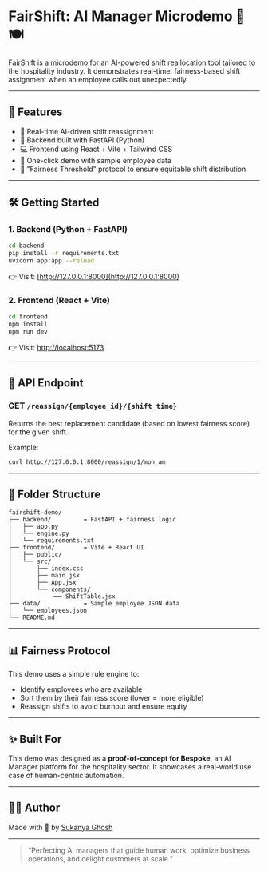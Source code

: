 # FairShift: AI Manager Microdemo 🧠🍽️

FairShift is a microdemo for an AI-powered shift reallocation tool tailored to the hospitality industry. It demonstrates real-time, fairness-based shift assignment when an employee calls out unexpectedly.

---

## 🚀 Features

- 🔄 Real-time AI-driven shift reassignment
- 🤖 Backend built with FastAPI (Python)
- 💻 Frontend using React + Vite + Tailwind CSS
- 🧪 One-click demo with sample employee data
- 🧠 "Fairness Threshold" protocol to ensure equitable shift distribution

---

## 🛠️ Getting Started

### 1. Backend (Python + FastAPI)

```bash
cd backend
pip install -r requirements.txt
uvicorn app:app --reload
```

👉 Visit: [http://127.0.0.1:8000](http://127.0.0.1:8000)

### 2. Frontend (React + Vite)

```bash
cd frontend
npm install
npm run dev
```

👉 Visit: [http://localhost:5173](http://localhost:5173)

---

## 🧠 API Endpoint

### GET `/reassign/{employee_id}/{shift_time}`

Returns the best replacement candidate (based on lowest fairness score) for the given shift.

Example:
```bash
curl http://127.0.0.1:8000/reassign/1/mon_am
```

---

## 📂 Folder Structure

```
fairshift-demo/
├── backend/         → FastAPI + fairness logic
│   ├── app.py
│   └── engine.py
│   └── requirements.txt
├── frontend/        → Vite + React UI
│   ├── public/
│   └── src/
│       ├── index.css
│       ├── main.jsx
│       ├── App.jsx
│       └── components/
│           └── ShiftTable.jsx
├── data/            → Sample employee JSON data
│   └── employees.json
└── README.md
```

---

## 📊 Fairness Protocol

This demo uses a simple rule engine to:
- Identify employees who are available
- Sort them by their fairness score (lower = more eligible)
- Reassign shifts to avoid burnout and ensure equity

---

## ✨ Built For

This demo was designed as a **proof-of-concept for Bespoke**, an AI Manager platform for the hospitality sector. It showcases a real-world use case of human-centric automation.

---

## 🙋‍♀️ Author

Made with 🩷 by [Sukanya Ghosh](https://github.com/sukanyaghosh74)

---

> “Perfecting AI managers that guide human work, optimize business operations, and delight customers at scale.”
